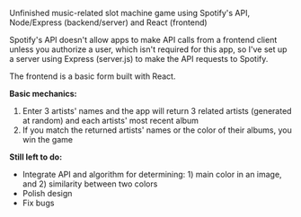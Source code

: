 
Unfinished music-related slot machine game using Spotify's API, Node/Express (backend/server) and React (frontend)

Spotify's API doesn't allow apps to make API calls from a frontend client unless you authorize a user, which isn't required for this app, so I've set up a server using Express (server.js)  to make the API requests to Spotify.

The frontend is a basic form built with React.

**Basic mechanics:**
1. Enter 3 artists' names and the app will return 3 related artists (generated at random) and each artists' most recent album
2. If you match the returned artists' names or the color of their albums, you win the game

**Still left to do:**
- Integrate API and algorithm for determining: 1) main color in an image, and 2) similarity between two colors
- Polish design
- Fix bugs
